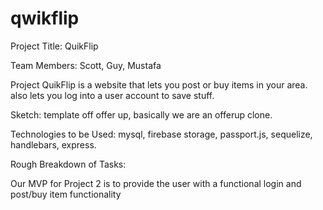 # qwikflip

Project Title: QuikFlip

Team Members: Scott, Guy, Mustafa

Project QuikFlip is a website that lets you post or buy items in your area.  also lets you log into a user account to save stuff.

Sketch: template off offer up, basically we are an offerup clone.

Technologies to be Used: mysql, firebase storage, passport.js, sequelize, handlebars, express.

Rough Breakdown of Tasks: 

Our MVP for Project 2 is to provide the user with a functional login and post/buy item functionality
